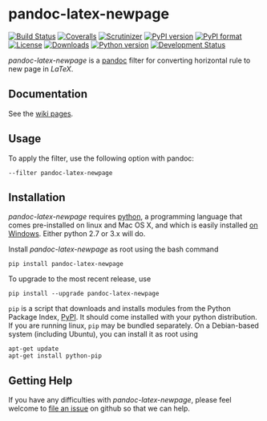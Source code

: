 # pandoc-latex-newpage
[![Build Status](https://img.shields.io/travis/chdemko/pandoc-latex-newpage/0.1.1.svg)](https://travis-ci.org/chdemko/pandoc-latex-newpage/branches)
[![Coveralls](https://img.shields.io/coveralls/github/chdemko/pandoc-latex-newpage/0.1.1.svg)](https://coveralls.io/github/chdemko/pandoc-latex-newpage?branch=0.1.1)
[![Scrutinizer](https://img.shields.io/scrutinizer/g/chdemko/pandoc-latex-newpage.svg)](https://scrutinizer-ci.com/g/chdemko/pandoc-latex-newpage/)
[![PyPI version](https://img.shields.io/pypi/v/pandoc-latex-newpage.svg)](https://pypi.org/project/pandoc-latex-newpage/)
[![PyPI format](https://img.shields.io/pypi/format/pandoc-latex-newpage/0.1.1.svg)](https://pypi.org/project/pandoc-latex-newpage/0.1.1/)
[![License](https://img.shields.io/pypi/l/pandoc-latex-newpage/0.1.1.svg)](https://raw.githubusercontent.com/chdemko/pandoc-latex-newpage/0.1.1/LICENSE)
[![Downloads](https://img.shields.io/pypi/dm/pandoc-latex-newpage.svg)](https://pypi.org/project/pandoc-latex-newpage/)
[![Python version](https://img.shields.io/pypi/pyversions/pandoc-latex-newpage.svg)](https://pypi.org/project/pandoc-latex-newpage/)
[![Development Status](https://img.shields.io/pypi/status/pandoc-latex-newpage.svg)](https://pypi.org/project/pandoc-latex-newpage/)

*pandoc-latex-newpage* is a [pandoc] filter for converting horizontal rule to new page in *LaTeX*.

[pandoc]: http://pandoc.org/

Documentation
-------------

See the [wiki pages](https://github.com/chdemko/pandoc-latex-newpage/wiki).

Usage
-----

To apply the filter, use the following option with pandoc:

    --filter pandoc-latex-newpage

Installation
------------

*pandoc-latex-newpage* requires [python], a programming language that comes pre-installed on linux and Mac OS X, and which is easily installed [on Windows]. Either python 2.7 or 3.x will do.

Install *pandoc-latex-newpage* as root using the bash command

    pip install pandoc-latex-newpage

To upgrade to the most recent release, use

    pip install --upgrade pandoc-latex-newpage

`pip` is a script that downloads and installs modules from the Python Package Index, [PyPI].  It should come installed with your python distribution. If you are running linux, `pip` may be bundled separately. On a Debian-based system (including Ubuntu), you can install it as root using

    apt-get update
    apt-get install python-pip

[python]: https://www.python.org
[on Windows]: https://www.python.org/downloads/windows
[PyPI]: https://pypi.org


Getting Help
------------

If you have any difficulties with *pandoc-latex-newpage*, please feel welcome to [file an issue] on github so that we can help.

[file an issue]: https://github.com/chdemko/pandoc-latex-newpage/issues

